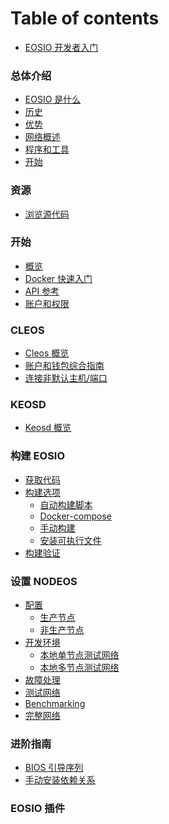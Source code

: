 # Table of contents

* [EOSIO 开发者入门](README.md)

### 总体介绍
* [EOSIO 是什么](eosio-home/docs/what-is-eos.md)
* [历史](eosio-home/docs/history.md)
* [优势](eosio-home/docs/benefits.md)
* [网络概述]()
* [程序和工具]()
* [开始]()

### 资源
* [浏览源代码]()

### 开始
* [概览]()
* [Docker 快速入门]()
* [API 参考]()
* [账户和权限]()

### CLEOS
* [Cleos 概览]()
* [账户和钱包综合指南]()
* [连接非默认主机/端口]()

### KEOSD
* [Keosd 概览]()

### 构建 EOSIO
* [获取代码]()
* [构建选项]()
    * [自动构建脚本]()
    * [Docker-compose]()
    * [手动构建]()
    * [安装可执行文件]()
* [构建验证]()

### 设置 NODEOS
* [配置]()
    * [生产节点]()
    * [非生产节点]()
* [开发环境]()
    * [本地单节点测试网络]()
    * [本地多节点测试网络]()
* [故障处理]()
* [测试网络]()
* [Benchmarking]()
* [完整网络]()

### 进阶指南
* [BIOS 引导序列]()
* [手动安装依赖关系]()

### EOSIO 插件
